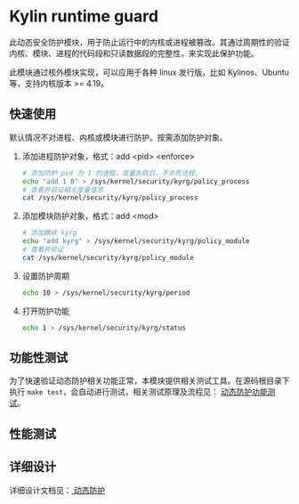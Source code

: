 # Kylin runtime guard

此动态安全防护模块，用于防止运行中的内核或进程被篡改。其通过周期性的验证内核、模块、进程的代码段和只读数据段的完整性，来实现此保护功能。

此模块通过核外模块实现，可以应用于各种 linux 发行版，比如 Kylinos、Ubuntu 等，支持内核版本 >= 4.19。

## 快速使用

默认情况不对进程、内核或模块进行防护。按需添加防护对象。

1. 添加进程防护对象，格式：add \<pid> \<enforce>

   ```bash
   # 添加防护 pid 为 1 的进程，度量失败后，不杀死进程。
   echo "add 1 0" > /sys/kernel/security/kyrg/policy_process
   # 查看并验证相关度量信息
   cat /sys/kernel/security/kyrg/policy_process
   ```

2. 添加模块防护对象，格式：add \<mod>

   ```bash
   # 添加模块 kyrg
   echo "add kyrg" > /sys/kernel/security/kyrg/policy_module
   # 查看并验证
   cat /sys/kernel/security/kyrg/policy_module
   ```

3. 设置防护周期

   ```bash
   echo 10 > /sys/kernel/security/kyrg/period
   ```

4. 打开防护功能

   ```bash
   echo 1 > /sys/kernel/security/kyrg/status
   ```

## 功能性测试

为了快速验证动态防护相关功能正常，本模块提供相关测试工具。在源码根目录下执行 `make test`，会自动进行测试，相关测试原理及流程见： [动态防护功能测试](./test/README.md)。

## 性能测试



## 详细设计


详细设计文档见：[ 动态防护 ](https://fluidog.notion.site/1cfbfb77ca7d417695590386290594cd)
